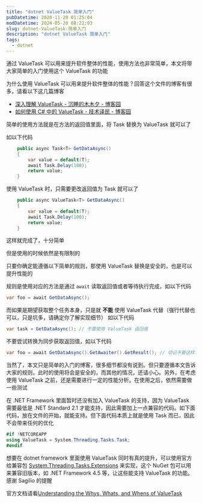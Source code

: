 ```yaml
---
title: "dotnet ValueTask 简单入门"
pubDatetime: 2020-11-20 01:25:04
modDatetime: 2024-05-20 08:22:03
slug: dotnet-ValueTask-简单入门
description: "dotnet ValueTask 简单入门"
tags:
  - dotnet
---
```





通过 ValueTask 可以用来提升软件整体的性能，使用方法也非常简单，本文将带大家简单的入门使用这个 ValueTask 的功能

<!--more-->


<!-- CreateTime:2020/11/20 9:25:04 -->



为什么使用 ValueTask 可以用来提升软件整体的性能？回答这个文件的博客有很多，请看以下这几篇博客

- [深入理解 ValueTask - 沉睡的木木夕 - 博客园](https://www.cnblogs.com/ms27946/p/understanding-task-valuetask.html )
- [如何使用 C# 中的 ValueTask - 技术译民 - 博客园](https://www.cnblogs.com/ittranslator/p/13703279.html )

简单的使用方法就是在方法的返回值里面，将 Task 替换为 ValueTask 就可以了

如以下代码

```csharp
    public async Task<T> GetDataAsync()
    {
        var value = default(T);
        await Task.Delay(100);
        return value;
    }
```

使用 ValueTask 时，只需要更改返回值为 Task 就可以了

```csharp
    public async ValueTask<T> GetDataAsync()
    {
        var value = default(T);
        await Task.Delay(100);
        return value;
    }
```

这样就完成了，十分简单

但是使用的时候依然是有限制的

只要你确定能遵循以下简单的规则，那使用 ValueTask 替换是安全的，也是可以提升性能的

规则是使用对应的方法是通过 `await` 读取返回值或者等待执行完成，如以下代码

```csharp
var foo = await GetDataAsync();
```

而如果是期望获取整个任务本身，只是就 **不能** 使用 ValueTask 代替（强行代替也可以，只是坑多，请确定你了解实现细节） 如以下代码

```csharp
var task = GetDataAsync(); // 不要使用 ValueTask 返回值
```

不要尝试转换为同步获取返回值，如以下代码

```csharp
var foo = await GetDataAsync().GetAwaiter().GetResult(); // 切记不要这样写，如果需要这样写就不适合使用 ValueTask 代替
```

当然了，本文只是简单的入门的博客，很多细节都没有说到。但只要遵循本文告诉大家的规则，此时的使用将会是安全的，而其他的情况，还请小心。另外，在考虑使用 ValueTask 之前，还是需要进行一定的性能分析。在使用之后，依然需要做一些测试

在 .NET Framework 里面暂时还没有加入 ValueTask 的支持，因为 ValueTask 需要最低是 .NET Standard 2.1 才能支持，因此需要加上一点兼容的代码。如下面代码，放在文件的开始，就能支持。但下面代码本质上就是使用 Task 而已，因此不会带来任何的优化

```csharp
#if !NETCOREAPP
using ValueTask = System.Threading.Tasks.Task;
#endif
```

想要在 dotnet framework 里面使用 ValueTask 同时有真的提升，可以使用官方给兼容包 [System.Threading.Tasks.Extensions](https://www.nuget.org/packages/System.Threading.Tasks.Extensions ) 来实现，这个 NuGet 包可以用来兼容旧版本，如 .NET Framework 4.5 等，让这些能支持 ValueTask 的功能。感谢 Sagilio 的提醒

官方文档请看[Understanding the Whys, Whats, and Whens of ValueTask](https://devblogs.microsoft.com/dotnet/understanding-the-whys-whats-and-whens-of-valuetask/ )

